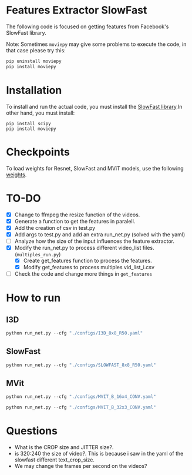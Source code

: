 # Features Extractor SlowFast

The following code is focused on getting features from Facebook's SlowFast library.

Note: Sometimes `moviepy` may give some problems to execute the code, in that case please try this:

```cmd
pip uninstall moviepy
pip install moviepy
```
# Installation

To install and run the actual code, you must install the [SlowFast library](https://github.com/facebookresearch/SlowFast/blob/main/INSTALL.md).In other hand, you must install:

```
pip install scipy
pip install moviepy
```

# Checkpoints

To load weights for Resnet, SlowFast and MViT models, use the following [weights](https://github.com/facebookresearch/SlowFast/blob/main/MODEL_ZOO.md).

# TO-DO

- [X] Change to ffmpeg the resize function of the videos.
- [X] Generate a function to get the features in paralell.
- [X] Add the creation of csv in test.py
- [X] Add args to test.py and add an extra run_net.py (solved with the yaml)
- [ ] Analyze how the size of the input influences the feature extractor.
- [X] Modify the run_net.py to process different video_list files. (`multiples_run.py`)
    - [X] Create get_features function to process the features.
    - [X] Modify get_features to process multiples vid_list_i.csv
- [ ] Check the code and change more things in `get_features`

# How to run

## I3D

```python
python run_net.py --cfg "./configs/I3D_8x8_R50.yaml"
```

## SlowFast

```python
python run_net.py --cfg "./configs/SLOWFAST_8x8_R50.yaml"
```

## MVit

```python
python run_net.py --cfg "./configs/MVIT_B_16x4_CONV.yaml"
```

```python
python run_net.py --cfg "./configs/MVIT_B_32x3_CONV.yaml"
```

# Questions

- What is the CROP size and JITTER size?.
- is 320:240 the size of video?. This is because i saw in the yaml of the slowfast different text_crop_size.
- We may change the frames per second on the videos? 
